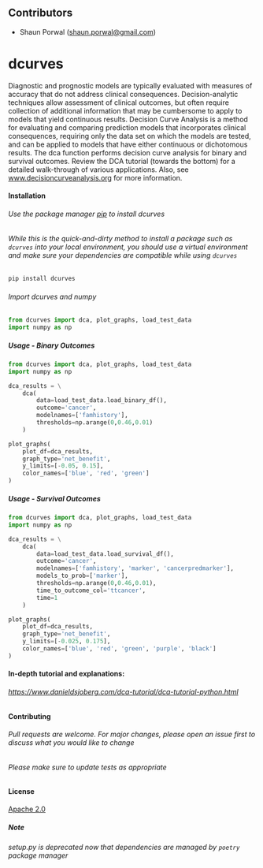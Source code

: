 ## Contributors

- Shaun Porwal (shaun.porwal@gmail.com)

# dcurves
Diagnostic and prognostic models are typically evaluated with measures of accuracy that do not address clinical
consequences. Decision-analytic techniques allow assessment of clinical outcomes, but often require collection of
additional information that may be cumbersome to apply to models that yield continuous results. Decision Curve
Analysis is a method for evaluating and comparing prediction models that incorporates clinical consequences,
requiring only the data set on which the models are tested, and can be applied to models that have either continuous or
dichotomous results. The dca function performs decision curve analysis for binary and survival outcomes. Review the
DCA tutorial (towards the bottom) for a detailed walk-through of various applications. Also, see
www.decisioncurveanalysis.org for more information.

#### Installation

###### Use the package manager [pip](https://pip.pypa.io/en/stable/) to install dcurves

###### While this is the quick-and-dirty method to install a package such as `dcurves` into your local environment, you should use a virtual environment and make sure your dependencies are compatible while using `dcurves`

```bash
pip install dcurves
```
###### Import dcurves and numpy
```python
from dcurves import dca, plot_graphs, load_test_data
import numpy as np
```
##### Usage - Binary Outcomes
```python
from dcurves import dca, plot_graphs, load_test_data
import numpy as np

dca_results = \
    dca(
        data=load_test_data.load_binary_df(),
        outcome='cancer',
        modelnames=['famhistory'],
        thresholds=np.arange(0,0.46,0.01)
    )

plot_graphs(
    plot_df=dca_results,
    graph_type='net_benefit',
    y_limits=[-0.05, 0.15],
    color_names=['blue', 'red', 'green']
)
```
##### Usage - Survival Outcomes
```python
from dcurves import dca, plot_graphs, load_test_data
import numpy as np

dca_results = \
    dca(
        data=load_test_data.load_survival_df(),
        outcome='cancer',
        modelnames=['famhistory', 'marker', 'cancerpredmarker'],
        models_to_prob=['marker'],
        thresholds=np.arange(0,0.46,0.01),
        time_to_outcome_col='ttcancer',
        time=1
    )

plot_graphs(
    plot_df=dca_results,
    graph_type='net_benefit',
    y_limits=[-0.025, 0.175],
    color_names=['blue', 'red', 'green', 'purple', 'black']
)
```
#### In-depth tutorial and explanations:
###### https://www.danieldsjoberg.com/dca-tutorial/dca-tutorial-python.html

#### Contributing

###### Pull requests are welcome. For major changes, please open an issue first to discuss what you would like to change

###### Please make sure to update tests as appropriate

#### License
[Apache 2.0]([https://choosealicense.com/licenses/apache-2.0/])

##### Note
###### setup.py is deprecated now that dependencies are managed by `poetry` package manager
